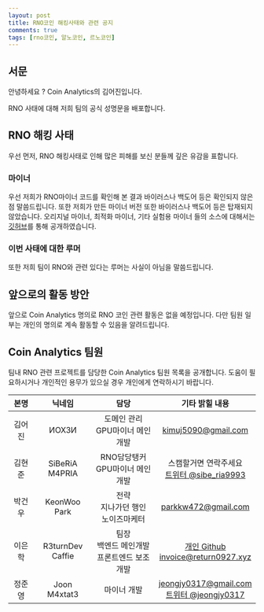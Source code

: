 ```yaml
---
layout: post
title: RNO코인 해킹사태와 관련 공지
comments: true
tags: [rno코인, 알노코인, 르노코인]
---
```


## 서문

안녕하세요 ? Coin Analytics의 김어진입니다.

RNO 사태에 대해 저희 팀의 공식 성명문을 배포합니다.

## RNO 해킹 사태

우선 먼저, RNO 해킹사태로 인해 많은 피해를 보신 분들께 깊은 유감을 표합니다.

### 마이너

우선 저희가 RNO마이너 코드를 확인해 본 결과 바이러스나 백도어 등은 확인되지 않은 점 말씀드립니다. 또한 저희가 만든 마이너 버전 또한 바이러스나 백도어 등은 탑재되지 않았습니다. 오리지널 마이너, 최적화 마이너, 기타 실험용 마이너 들의 소스에 대해서는 [깃허브](https://github.com/coin-analytics)를 통해 공개하였습니다.

### 이번 사태에 대한 루머

또한 저희 팀이 RNO와 관련 있다는 루머는 사실이 아님을 말씀드립니다.

## 앞으로의 활동 방안

앞으로 Coin Analytics 명의로 RNO 코인 관련 활동은 없을 예정입니다. 다만 팀원 일부는 개인의 명의로 계속 활동할 수 있음을 알려드립니다.

## Coin Analytics 팀원

팀내 RNO 관련 프로젝트를 담당한 Coin Analytics 팀원 목록을 공개합니다. 도움이 필요하시거나 개인적인 용무가 있으실 경우 개인에게 연락하시기 바랍니다.

| 본명 | 닉네임 | 담당 | 기타 밝힐 내용 |
|:----:|:-----:|:----:|:-------------:|
| 김어진 | ИОХЗИ | 도메인 관리<br/>GPU마이너 메인개발 | [kimuj5090@gmail.com](mailto:kimuj5090@gmail.com)|
| 김현준 | SiBeRiA<br/>M4PRIA | RNO담당탱커<br/>GPU마이너 메인개발 | 스캠할거면 연락주세요<br/>[트위터 @sibe_ria9993](https://twitter.com/sibe_ria9993) |
| 박건우 | KeonWoo Park | 전략<br/>지나가던 행인<br/>노이즈마케터 | [parkkw472@gmail.com](mailto:parkkw472@gmail.com) |
| 이은학 | R3turnDev<br/>Caffie | 팀장<br/>백엔드 메인개발<br/>프론트엔드 보조개발 | [개인 Github](https://github.com/return0927)<br/>[invoice@return0927.xyz](mailto:invoice@return0927.xyz) | 
| 정준영 | Joon<br/>M4xtat3 | 마이너 개발 | [jeongjy0317@gmail.com](mailto:jeongjy0317@gmail.com)<br/>[트위터 @jeongjy0317](https://twitter.com/jeongjy0317)|